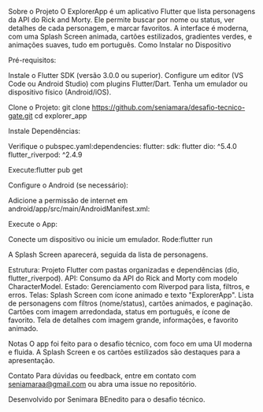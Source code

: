 
Sobre o Projeto
O ExplorerApp é um aplicativo Flutter que lista personagens da API do Rick and Morty. Ele permite buscar por nome ou status, ver detalhes de cada personagem, e marcar favoritos. A interface é moderna, com uma Splash Screen animada, cartões estilizados, gradientes verdes, e animações suaves, tudo em português.
Como Instalar no Dispositivo

Pré-requisitos:

Instale o Flutter SDK (versão 3.0.0 ou superior).
Configure um editor (VS Code ou Android Studio) com plugins Flutter/Dart.
Tenha um emulador ou dispositivo físico (Android/iOS).


Clone o Projeto:
git clone https://github.com/seniamara/desafio-tecnico-gate.git
cd explorer_app


Instale Dependências:

Verifique o pubspec.yaml:dependencies:
  flutter:
    sdk: flutter
  dio: ^5.4.0
  flutter_riverpod: ^2.4.9


Execute:flutter pub get




Configure o Android (se necessário):

Adicione a permissão de internet em android/app/src/main/AndroidManifest.xml:<uses-permission android:name="android.permission.INTERNET" />




Execute o App:

Conecte um dispositivo ou inicie um emulador.
Rode:flutter run


A Splash Screen aparecerá, seguida da lista de personagens.



Estrutura: Projeto Flutter com pastas organizadas e dependências (dio, flutter_riverpod).
API: Consumo da API do Rick and Morty com modelo CharacterModel.
Estado: Gerenciamento com Riverpod para lista, filtros, e erros.
Telas:
Splash Screen com ícone animado e texto "ExplorerApp".
Lista de personagens com filtros (nome/status), cartões animados, e paginação.
Cartões com imagem arredondada, status em português, e ícone de favorito.
Tela de detalhes com imagem grande, informações, e favorito animado.


Notas
O app foi feito para o desafio técnico, com foco em uma UI moderna e fluida. A Splash Screen e os cartões estilizados são destaques para a apresentação.


Contato
Para dúvidas ou feedback, entre em contato com seniamaraa@gmail.com ou abra uma issue no repositório.

Desenvolvido por Senimara BEnedito para o desafio técnico.
